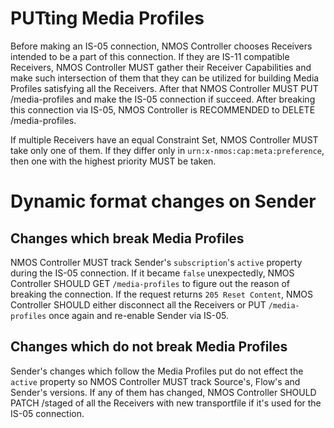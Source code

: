 # PUTting Media Profiles

Before making an IS-05 connection, NMOS Controller chooses Receivers intended to be a part of this connection. If they are IS-11 compatible Receivers, NMOS Controller MUST gather their Receiver Capabilities and make such intersection of them that they can be utilized for building Media Profiles satisfying all the Receivers. After that NMOS Controller MUST PUT /media-profiles and make the IS-05 connection if succeed. After breaking this connection via IS-05, NMOS Controller is RECOMMENDED to DELETE /media-profiles.

If multiple Receivers have an equal Constraint Set, NMOS Controller MUST take only one of them. If they differ only in `urn:x-nmos:cap:meta:preference`, then one with the highest priority MUST be taken.

# Dynamic format changes on Sender

## Changes which break Media Profiles

NMOS Controller MUST track Sender's `subscription`'s `active` property during the IS-05 connection. If it became `false` unexpectedly, NMOS Controller SHOULD GET `/media-profiles` to figure out the reason of breaking the connection. If the request returns `205 Reset Content`, NMOS Controller SHOULD either disconnect all the Receivers or PUT `/media-profiles` once again and re-enable Sender via IS-05.

## Changes which do not break Media Profiles

Sender's changes which follow the Media Profiles put do not effect the `active` property so NMOS Controller MUST track Source's, Flow's and Sender's versions. If any of them has changed, NMOS Controller SHOULD PATCH /staged of all the Receivers with new transportfile if it's used for the IS-05 connection.
